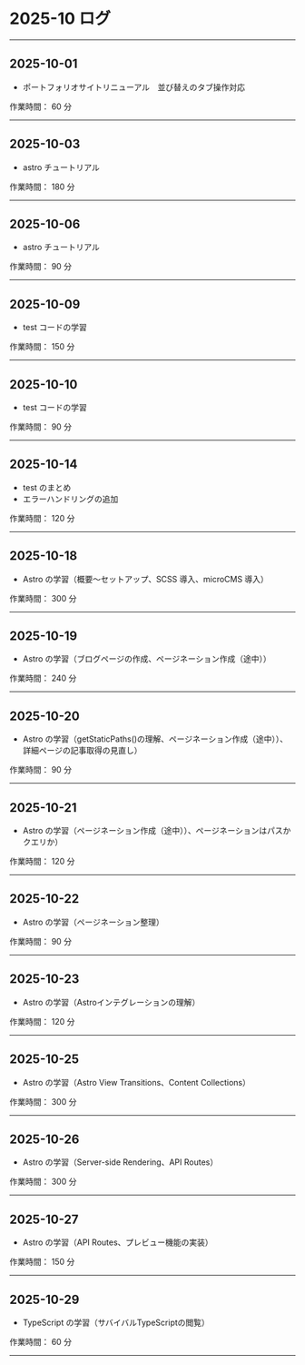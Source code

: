 # 2025-10 ログ

---

## 2025-10-01

- ポートフォリオサイトリニューアル　並び替えのタブ操作対応

作業時間： 60 分

---

## 2025-10-03

- astro チュートリアル

作業時間： 180 分

---

## 2025-10-06

- astro チュートリアル

作業時間： 90 分

---

## 2025-10-09

- test コードの学習

作業時間： 150 分

---

## 2025-10-10

- test コードの学習

作業時間： 90 分

---

## 2025-10-14

- test のまとめ
- エラーハンドリングの追加

作業時間： 120 分

---

## 2025-10-18

- Astro の学習（概要～セットアップ、SCSS 導入、microCMS 導入）

作業時間： 300 分

---

## 2025-10-19

- Astro の学習（ブログページの作成、ページネーション作成（途中））

作業時間： 240 分

---

## 2025-10-20

- Astro の学習（getStaticPaths()の理解、ページネーション作成（途中））、詳細ページの記事取得の見直し）

作業時間： 90 分

---

## 2025-10-21

- Astro の学習（ページネーション作成（途中））、ページネーションはパスかクエリか）

作業時間： 120 分

---

## 2025-10-22

- Astro の学習（ページネーション整理）

作業時間： 90 分

---

## 2025-10-23

- Astro の学習（Astroインテグレーションの理解）

作業時間： 120 分

---

## 2025-10-25

- Astro の学習（Astro View Transitions、Content Collections）

作業時間： 300 分

---

## 2025-10-26

- Astro の学習（Server-side Rendering、API Routes）

作業時間： 300 分

---

## 2025-10-27

- Astro の学習（API Routes、プレビュー機能の実装）

作業時間： 150 分

---

## 2025-10-29

- TypeScript の学習（サバイバルTypeScriptの閲覧）

作業時間： 60 分

---
